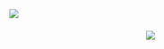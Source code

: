 <img align="left" src="https://visitor-badge.laobi.icu/badge?page_id=dartyourt.dartyourt" />

<h1 align="center">
  <a href="https://git.io/typing-svg">
    <img src="https://readme-typing-svg.demolab.com?font=Righteous&pause=1000&color=B1AFFF&width=435&lines=Hola!;It's+me%2C+Dayys!;Welcome+to+my+profile!" />
  </a>
</h1>
